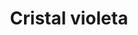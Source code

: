 ---
title: Cristal violeta
date: 
draft: false

# descripcion
description : Pulsera en plata 925 y cristales. Largo regulable.

materials: Plata 925

color: 

dimensions: Largo 19 extensible a 21.5

code: 03-21-0901

type: "Pulseras"

categories: []

price: $7.090,00

price_eftvo: $6.030,00

# Images
# first image will be shown in the product page
images:
  # - image: "images/path_to_image"
  # La ubicacion de las imagenes es imagenes/Pulseras/Pulseras.Microcubic/03-21-0901-cristal-violeta
  - image: "./images/pulseras/microcubic/03-21-0901-cristal-violeta_a.jpg"
  - image: "./images/pulseras/microcubic/03-21-0901-cristal-violeta_b.jpg"
---